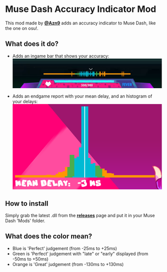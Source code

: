 ﻿# Muse Dash Accuracy Indicator Mod

This mod made by [**@Azn9**](https://github.com/Azn9/) adds an accuracy indicator to Muse Dash, like the one on osu!.

## What does it do?
- Adds an ingame bar that shows your accuracy:
  [![Accuracy Bar](https://raw.githubusercontent.com/Azn9/MDAccuracyIndicatorMod/8fd6f5bfd9e3e0ddc65cb20d9b67efaa6edb42a2/images/ingame_bar.png)](https://raw.githubusercontent.com/Azn9/MDAccuracyIndicatorMod/8fd6f5bfd9e3e0ddc65cb20d9b67efaa6edb42a2/images/ingame_bar.png)

- Adds an endgame report with your mean delay, and an histogram of your delays:
  [![Endgame Report](https://raw.githubusercontent.com/Azn9/MDAccuracyIndicatorMod/8fd6f5bfd9e3e0ddc65cb20d9b67efaa6edb42a2/images/end_report.png)](https://raw.githubusercontent.com/Azn9/MDAccuracyIndicatorMod/8fd6f5bfd9e3e0ddc65cb20d9b67efaa6edb42a2/images/end_report.png)

## How to install
Simply grab the latest .dll from the [**releases**](https://github.com/Azn9/MDAccuracyIndicatorMod/releases) page and put it in your Muse Dash 'Mods' folder.

## What does the color mean?
- Blue is 'Perfect' judgement (from -25ms to +25ms)
- Green is 'Perfect' judgement with "late" or "early" displayed (from -50ms to +50ms)
- Orange is 'Great' judgement (from -130ms to +130ms)
